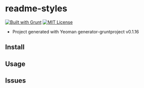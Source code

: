 # readme-styles

[![Built with Grunt][grunt-img]](http://gruntjs.com/) [![MIT License][license-img]][license-url]

* Project generated with Yeoman generator-gruntproject v0.1.16

## Install

## Usage

## Issues

[grunt-img]: https://cdn.gruntjs.com/builtwith.png
[license-img]: http://img.shields.io/badge/license-MIT-blue.svg?style=flat-square
[license-url]: LICENSE-MIT

[coverall-url]: https://coveralls.io/r/sixertoy/readme-styles
[coverall-img]: https://img.shields.io/coveralls/sixertoy/readme-styles.svg?style=flat-square

[travis-url]: https://travis-ci.org/sixertoy/readme-styles
[travis-img]: http://img.shields.io/travis/sixertoy/readme-styles.svg?style=flat-square
